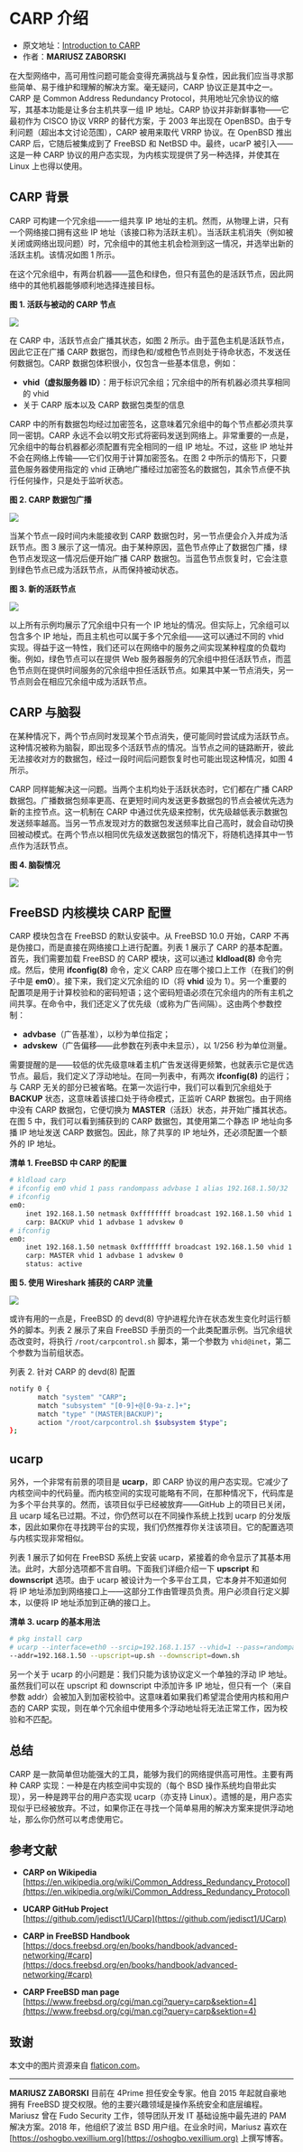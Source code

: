 # CARP 介绍

- 原文地址：[Introduction to CARP](https://freebsdfoundation.org/wp-content/uploads/2022/11/zaborski_CARP.pdf)
- 作者：**MARIUSZ ZABORSKI**

在大型网络中，高可用性问题可能会变得充满挑战与复杂性，因此我们应当寻求那些简单、易于维护和理解的解决方案。毫无疑问，CARP 协议正是其中之一。CARP 是 Common Address Redundancy Protocol，共用地址冗余协议的缩写，其基本功能是让多台主机共享一组 IP 地址。CARP 协议并非新鲜事物——它最初作为 CISCO 协议 VRRP 的替代方案，于 2003 年出现在 OpenBSD。由于专利问题（超出本文讨论范围），CARP 被用来取代 VRRP 协议。在 OpenBSD 推出 CARP 后，它随后被集成到了 FreeBSD 和 NetBSD 中。最终，ucarP 被引入——这是一种 CARP 协议的用户态实现，为内核实现提供了另一种选择，并使其在 Linux 上也得以使用。

## CARP 背景

CARP 可构建一个冗余组——一组共享 IP 地址的主机。然而，从物理上讲，只有一个网络接口拥有这些 IP 地址（该接口称为活跃主机）。当活跃主机消失（例如被关闭或网络出现问题）时，冗余组中的其他主机会检测到这一情况，并选举出新的活跃主机。该情况如图 1 所示。

在这个冗余组中，有两台机器——蓝色和绿色，但只有蓝色的是活跃节点，因此网络中的其他机器能够顺利地选择连接目标。

**图 1. 活跃与被动的 CARP 节点**

![](https://github.com/user-attachments/assets/90eacfa5-5025-46b1-b584-f0b94af3c996)

在 CARP 中，活跃节点会广播其状态，如图 2 所示。由于蓝色主机是活跃节点，因此它正在广播 CARP 数据包，而绿色和/或橙色节点则处于待命状态，不发送任何数据包。CARP 数据包体积很小，仅包含一些基本信息，例如：

- **vhid（虚拟服务器 ID）**：用于标识冗余组；冗余组中的所有机器必须共享相同的 vhid  
- 关于 CARP 版本以及 CARP 数据包类型的信息

CARP 中的所有数据包均经过加密签名，这意味着冗余组中的每个节点都必须共享同一密钥。CARP 永远不会以明文形式将密码发送到网络上。非常重要的一点是，冗余组中的每台机器都必须配置有完全相同的一组 IP 地址。不过，这些 IP 地址并不会在网络上传输——它们仅用于计算加密签名。在图 2 中所示的情形下，只要蓝色服务器使用指定的 vhid 正确地广播经过加密签名的数据包，其余节点便不执行任何操作，只是处于监听状态。

**图 2. CARP 数据包广播**

![](https://github.com/user-attachments/assets/31f6e10e-b01f-4efe-b2d6-152e714538c2)

当某个节点一段时间内未能接收到 CARP 数据包时，另一节点便会介入并成为活跃节点。图 3 展示了这一情况。由于某种原因，蓝色节点停止了数据包广播，绿色节点发现这一情况后便开始广播 CARP 数据包。当蓝色节点恢复时，它会注意到绿色节点已成为活跃节点，从而保持被动状态。

**图 3. 新的活跃节点**

![](https://github.com/user-attachments/assets/bf2da29e-2f53-434d-88c8-199c26f9c952)


以上所有示例均展示了冗余组中只有一个 IP 地址的情况。但实际上，冗余组可以包含多个 IP 地址，而且主机也可以属于多个冗余组——这可以通过不同的 vhid 实现。得益于这一特性，我们还可以在网络中的服务之间实现某种程度的负载均衡。例如，绿色节点可以在提供 Web 服务器服务的冗余组中担任活跃节点，而蓝色节点则在提供时间服务的冗余组中担任活跃节点。如果其中某一节点消失，另一节点则会在相应冗余组中成为活跃节点。

## CARP 与脑裂

在某种情况下，两个节点同时发现某个节点消失，便可能同时尝试成为活跃节点。这种情况被称为脑裂，即出现多个活跃节点的情况。当节点之间的链路断开，彼此无法接收对方的数据包，经过一段时间后问题恢复时也可能出现这种情况，如图 4 所示。

CARP 同样能解决这一问题。当两个主机均处于活跃状态时，它们都在广播 CARP 数据包。广播数据包频率更高、在更短时间内发送更多数据包的节点会被优先选为新的主控节点。这一机制在 CARP 中通过优先级来控制，优先级越低表示数据包发送频率越高。当另一节点发现对方的数据包发送频率比自己高时，就会自动切换回被动模式。在两个节点以相同优先级发送数据包的情况下，将随机选择其中一节点作为活跃节点。

**图 4. 脑裂情况**

![](https://github.com/user-attachments/assets/dfccd1fc-fa41-4af0-a593-e80295450110)

## FreeBSD 内核模块 CARP 配置

CARP 模块包含在 FreeBSD 的默认安装中。从 FreeBSD 10.0 开始，CARP 不再是伪接口，而是直接在网络接口上进行配置。列表 1 展示了 CARP 的基本配置。首先，我们需要加载 FreeBSD 的 CARP 模块，这可以通过 **kldload(8)** 命令完成。然后，使用 **ifconfig(8)** 命令，定义 CARP 应在哪个接口上工作（在我们的例子中是 **em0**）。接下来，我们定义冗余组的 ID（将 **vhid** 设为 1）。另一个重要的配置项是用于计算校验和的密码短语；这个密码短语必须在冗余组内的所有主机之间共享。在命令中，我们还定义了优先级（或称为广告间隔）。这由两个参数控制：  
- **advbase**（广告基准），以秒为单位指定；  
- **advskew**（广告偏移——此参数在列表中未显示），以 1/256 秒为单位测量。  

需要提醒的是——较低的优先级意味着主机广告发送得更频繁，也就表示它是优选节点。最后，我们定义了浮动地址。在同一列表中，有两次 **ifconfig(8)** 的运行；与 CARP 无关的部分已被省略。在第一次运行中，我们可以看到冗余组处于 **BACKUP** 状态，这意味着该接口处于待命模式，正监听 CARP 数据包。由于网络中没有 CARP 数据包，它便切换为 **MASTER**（活跃）状态，并开始广播其状态。在图 5 中，我们可以看到捕获到的 CARP 数据包，其使用第二个静态 IP 地址向多播 IP 地址发送 CARP 数据包。因此，除了共享的 IP 地址外，还必须配置一个额外的 IP 地址。

**清单 1. FreeBSD 中 CARP 的配置**

```sh
# kldload carp
# ifconfig em0 vhid 1 pass randompass advbase 1 alias 192.168.1.50/32
# ifconfig
em0:
    inet 192.168.1.50 netmask 0xffffffff broadcast 192.168.1.50 vhid 1
    carp: BACKUP vhid 1 advbase 1 advskew 0
# ifconfig
em0:
    inet 192.168.1.50 netmask 0xffffffff broadcast 192.168.1.50 vhid 1
    carp: MASTER vhid 1 advbase 1 advskew 0
    status: active
```


**图 5. 使用 Wireshark 捕获的 CARP 流量**

![](https://github.com/user-attachments/assets/808433d6-02fe-4f66-a2cd-80557fcb97d9)

或许有用的一点是，FreeBSD 的 devd(8) 守护进程允许在状态发生变化时运行额外的脚本。列表 2 展示了来自 FreeBSD 手册页的一个此类配置示例。当冗余组状态改变时，将执行 `/root/carpcontrol.sh` 脚本，第一个参数为 `vhid@inet`，第二个参数为当前组状态。

列表 2. 针对 CARP 的 devd(8) 配置

```sh
notify 0 {
       match "system" "CARP";
       match "subsystem" "[0-9]+@[0-9a-z.]+";
       match "type" "(MASTER|BACKUP)";
       action "/root/carpcontrol.sh $subsystem $type";
};
```

## ucarp

另外，一个非常有前景的项目是 **ucarp**，即 CARP 协议的用户态实现。它减少了内核空间中的代码量。而内核空间的实现可能略有不同，在那种情况下，代码库是为多个平台共享的。然而，该项目似乎已经被放弃——GitHub 上的项目已关闭，且 ucarp 域名已过期。不过，你仍然可以在不同操作系统上找到 ucarp 的分发版本，因此如果你在寻找跨平台的实现，我们仍然推荐你关注该项目。它的配置选项与内核实现非常相似。  

列表 1 展示了如何在 FreeBSD 系统上安装 ucarp，紧接着的命令显示了其基本用法。此时，大部分选项都不言自明。下面我们详细介绍一下 **upscript** 和 **downscript** 选项。由于 ucarp 被设计为一个多平台工具，它本身并不知道如何将 IP 地址添加到网络接口上——这部分工作由管理员负责。用户必须自行定义脚本，以便将 IP 地址添加到正确的接口上。

**清单 3. ucarp 的基本用法**

```sh
# pkg install carp
# ucarp --interface=eth0 --srcip=192.168.1.157 --vhid=1 --pass=randompass
--addr=192.168.1.50 --upscript=up.sh --downscript=down.sh
```

另一个关于 ucarp 的小问题是：我们只能为该协议定义一个单独的浮动 IP 地址。虽然我们可以在 upscript 和 downscript 中添加许多 IP 地址，但只有一个（来自参数 addr）会被加入到加密校验中。这意味着如果我们希望混合使用内核和用户态的 CARP 实现，则在单个冗余组中使用多个浮动地址将无法正常工作，因为校验和不匹配。



## 总结

CARP 是一款简单但功能强大的工具，能够为我们的网络提供高可用性。主要有两种 CARP 实现：一种是在内核空间中实现的（每个 BSD 操作系统均自带此实现），另一种是跨平台的用户态实现 ucarp（亦支持 Linux）。遗憾的是，用户态实现似乎已经被放弃。不过，如果你正在寻找一个简单易用的解决方案来提供浮动地址，那么你仍然可以考虑使用它。



## 参考文献

- **CARP on Wikipedia**  
  [https://en.wikipedia.org/wiki/Common_Address_Redundancy_Protocol](https://en.wikipedia.org/wiki/Common_Address_Redundancy_Protocol)
  
- **UCARP GitHub Project**  
  [https://github.com/jedisct1/UCarp](https://github.com/jedisct1/UCarp)
  
- **CARP in FreeBSD Handbook**  
  [https://docs.freebsd.org/en/books/handbook/advanced-networking/#carp](https://docs.freebsd.org/en/books/handbook/advanced-networking/#carp)
  
- **CARP FreeBSD man page**  
  [https://www.freebsd.org/cgi/man.cgi?query=carp&sektion=4](https://www.freebsd.org/cgi/man.cgi?query=carp&sektion=4)


## 致谢

本文中的图片资源来自 [flaticon.com](https://www.flaticon.com)。

---

**MARIUSZ ZABORSKI** 目前在 4Prime 担任安全专家。他自 2015 年起就自豪地拥有 FreeBSD 提交权限。他的主要兴趣领域是操作系统安全和底层编程。Mariusz 曾在 Fudo Security 工作，领导团队开发 IT 基础设施中最先进的 PAM 解决方案。2018 年，他组织了波兰 BSD 用户组。在业余时间，Mariusz 喜欢在 [https://oshogbo.vexillium.org](https://oshogbo.vexillium.org) 上撰写博客。
